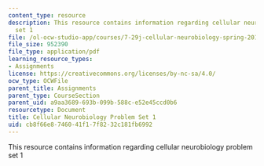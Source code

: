 ```yaml
---
content_type: resource
description: This resource contains information regarding cellular neurobiology problem
  set 1
file: /ol-ocw-studio-app/courses/7-29j-cellular-neurobiology-spring-2012/cb8f66e8746041f17f8232c181fb6992_MIT7_29JS12_PSet_1.pdf
file_size: 952390
file_type: application/pdf
learning_resource_types:
- Assignments
license: https://creativecommons.org/licenses/by-nc-sa/4.0/
ocw_type: OCWFile
parent_title: Assignments
parent_type: CourseSection
parent_uid: a9aa3689-693b-099b-588c-e52e45ccd0b6
resourcetype: Document
title: Cellular Neurobiology Problem Set 1
uid: cb8f66e8-7460-41f1-7f82-32c181fb6992
---
```

This resource contains information regarding cellular neurobiology problem set 1